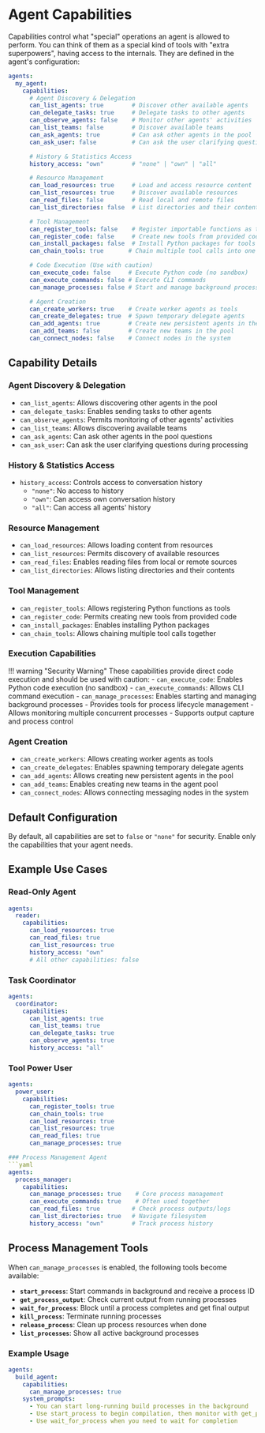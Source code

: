 # Agent Capabilities

Capabilities control what "special" operations an agent is allowed to perform.
You can think of them as a special kind of tools with "extra superpowers", having access to the internals.
They are defined in the agent's configuration:

```yaml
agents:
  my_agent:
    capabilities:
      # Agent Discovery & Delegation
      can_list_agents: true        # Discover other available agents
      can_delegate_tasks: true     # Delegate tasks to other agents
      can_observe_agents: false    # Monitor other agents' activities
      can_list_teams: false        # Discover available teams
      can_ask_agents: true         # Can ask other agents in the pool
      can_ask_user: false          # Can ask the user clarifying questions

      # History & Statistics Access
      history_access: "own"        # "none" | "own" | "all"

      # Resource Management
      can_load_resources: true     # Load and access resource content
      can_list_resources: true     # Discover available resources
      can_read_files: false        # Read local and remote files
      can_list_directories: false  # List directories and their contents

      # Tool Management
      can_register_tools: false    # Register importable functions as tools
      can_register_code: false     # Create new tools from provided code
      can_install_packages: false  # Install Python packages for tools
      can_chain_tools: true       # Chain multiple tool calls into one

      # Code Execution (Use with caution)
      can_execute_code: false     # Execute Python code (no sandbox)
      can_execute_commands: false # Execute CLI commands
      can_manage_processes: false # Start and manage background processes

      # Agent Creation
      can_create_workers: true    # Create worker agents as tools
      can_create_delegates: true  # Spawn temporary delegate agents
      can_add_agents: true        # Create new persistent agents in the pool
      can_add_teams: false        # Create new teams in the pool
      can_connect_nodes: false    # Connect nodes in the system
```

## Capability Details

### Agent Discovery & Delegation
- `can_list_agents`: Allows discovering other agents in the pool
- `can_delegate_tasks`: Enables sending tasks to other agents
- `can_observe_agents`: Permits monitoring of other agents' activities
- `can_list_teams`: Allows discovering available teams
- `can_ask_agents`: Can ask other agents in the pool questions
- `can_ask_user`: Can ask the user clarifying questions during processing

### History & Statistics Access
- `history_access`: Controls access to conversation history
  - `"none"`: No access to history
  - `"own"`: Can access own conversation history
  - `"all"`: Can access all agents' history

### Resource Management
- `can_load_resources`: Allows loading content from resources
- `can_list_resources`: Permits discovery of available resources
- `can_read_files`: Enables reading files from local or remote sources
- `can_list_directories`: Allows listing directories and their contents

### Tool Management
- `can_register_tools`: Allows registering Python functions as tools
- `can_register_code`: Permits creating new tools from provided code
- `can_install_packages`: Enables installing Python packages
- `can_chain_tools`: Allows chaining multiple tool calls together

### Execution Capabilities
!!! warning "Security Warning"
    These capabilities provide direct code execution and should be used with caution:
    - `can_execute_code`: Enables Python code execution (no sandbox)
    - `can_execute_commands`: Allows CLI command execution
    - `can_manage_processes`: Enables starting and managing background processes
      - Provides tools for process lifecycle management
      - Allows monitoring multiple concurrent processes
      - Supports output capture and process control

### Agent Creation
- `can_create_workers`: Allows creating worker agents as tools
- `can_create_delegates`: Enables spawning temporary delegate agents
- `can_add_agents`: Allows creating new persistent agents in the pool
- `can_add_teams`: Enables creating new teams in the agent pool
- `can_connect_nodes`: Allows connecting messaging nodes in the system

## Default Configuration
By default, all capabilities are set to `false` or `"none"` for security. Enable only the capabilities that your agent needs.

## Example Use Cases

### Read-Only Agent
```yaml
agents:
  reader:
    capabilities:
      can_load_resources: true
      can_read_files: true
      can_list_resources: true
      history_access: "own"
      # All other capabilities: false
```

### Task Coordinator
```yaml
agents:
  coordinator:
    capabilities:
      can_list_agents: true
      can_list_teams: true
      can_delegate_tasks: true
      can_observe_agents: true
      history_access: "all"
```

### Tool Power User
```yaml
agents:
  power_user:
    capabilities:
      can_register_tools: true
      can_chain_tools: true
      can_load_resources: true
      can_list_resources: true
      can_read_files: true
      can_manage_processes: true

### Process Management Agent
```yaml
agents:
  process_manager:
    capabilities:
      can_manage_processes: true    # Core process management
      can_execute_commands: true    # Often used together
      can_read_files: true         # Check process outputs/logs
      can_list_directories: true   # Navigate filesystem
      history_access: "own"        # Track process history
```

## Process Management Tools

When `can_manage_processes` is enabled, the following tools become available:

- **`start_process`**: Start commands in background and receive a process ID
- **`get_process_output`**: Check current output from running processes
- **`wait_for_process`**: Block until a process completes and get final output
- **`kill_process`**: Terminate running processes
- **`release_process`**: Clean up process resources when done
- **`list_processes`**: Show all active background processes

### Example Usage

```yaml
agents:
  build_agent:
    capabilities:
      can_manage_processes: true
    system_prompts:
      - You can start long-running build processes in the background
      - Use start_process to begin compilation, then monitor with get_process_output
      - Use wait_for_process when you need to wait for completion
```
